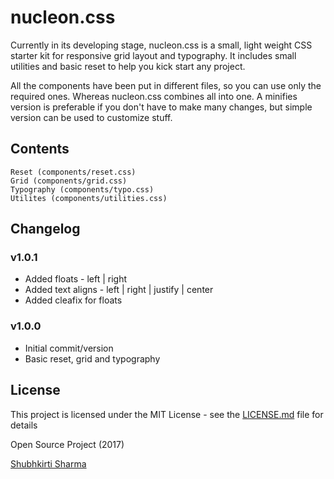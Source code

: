 # nucleon.css

Currently in its developing stage, nucleon.css is a small, light weight CSS starter kit for responsive grid layout and typography. It includes small utilities and basic reset to help you kick start any project.

All the components have been put in different files, so you can use only the required ones.
Whereas nucleon.css combines all into one.
A minifies version is preferable if you don't have to make many changes, but simple version can be used to customize stuff.

## Contents

```
Reset (components/reset.css)
Grid (components/grid.css)
Typography (components/typo.css)
Utilites (components/utilities.css)
```

## Changelog

### v1.0.1
  * Added floats - left | right
  * Added text aligns - left | right | justify | center
  * Added cleafix for floats

### v1.0.0
  * Initial commit/version
  * Basic reset, grid and typography

## License

This project is licensed under the MIT License - see the [LICENSE.md](LICENSE.md) file for details

Open Source Project (2017)

[Shubhkirti Sharma](http://shubhkirtisharma.com)
